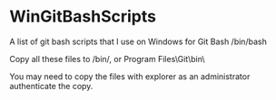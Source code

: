 WinGitBashScripts
=================

A list of git bash scripts that I use on Windows for Git Bash /bin/bash

Copy all these files to /bin/, or Program Files\Git\bin\

You may need to copy the files with explorer as an administrator authenticate the copy.
